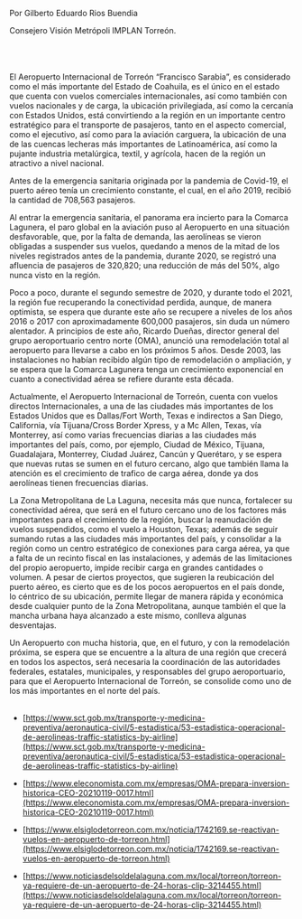 
Por Gilberto Eduardo Rios Buendia

Consejero Visión Metrópoli IMPLAN Torreón.
</br></br></br></br>


El Aeropuerto Internacional de Torreón “Francisco Sarabia”, es considerado como el más importante del Estado de Coahuila, es el único en el estado que cuenta con vuelos comerciales internacionales, así como también con vuelos nacionales y de carga, la ubicación privilegiada, así como la cercanía con Estados Unidos, está convirtiendo a la región en un importante centro estratégico para el transporte de pasajeros, tanto en el aspecto comercial, como el ejecutivo, así como para la aviación carguera, la ubicación de una de las cuencas lecheras más importantes de Latinoamérica, así como la pujante industria metalúrgica, textil, y agrícola, hacen de la región un atractivo a nivel nacional.

Antes de la emergencia sanitaria originada por la pandemia de Covid-19, el puerto aéreo tenía un crecimiento constante, el cual, en el año 2019, recibió la cantidad de 708,563 pasajeros.

Al entrar la emergencia sanitaria, el panorama era incierto para la Comarca Lagunera, el paro global en la aviación puso al Aeropuerto en una situación desfavorable, que, por la falta de demanda, las aerolíneas se vieron obligadas a suspender sus vuelos, quedando a menos de la mitad de los niveles registrados antes de la pandemia, durante 2020, se registró una afluencia de pasajeros de 320,820; una reducción de más del 50%, algo nunca visto en la región.

Poco a poco, durante el segundo semestre de 2020, y durante todo el 2021, la región fue recuperando la conectividad perdida, aunque, de manera optimista, se espera que durante este año se recupere a niveles de los años 2016 o 2017 con aproximadamente 600,000 pasajeros, sin duda un número alentador. A principios de este año, Ricardo Dueñas, director general del grupo aeroportuario centro norte (OMA), anunció una remodelación total al aeropuerto para llevarse a cabo en los próximos 5 años. Desde 2003, las instalaciones no habían recibido algún tipo de remodelación o ampliación, y se espera que la Comarca Lagunera tenga un crecimiento exponencial en cuanto a conectividad aérea se refiere durante esta década.

Actualmente, el Aeropuerto Internacional de Torreón, cuenta con vuelos directos Internacionales, a una de las ciudades más importantes de los Estados Unidos que es Dallas/Fort Worth, Texas e indirectos a San Diego, California, vía Tijuana/Cross Border Xpress, y a Mc Allen, Texas, vía Monterrey, así como varias frecuencias diarias a las ciudades más importantes del país, como, por ejemplo, Ciudad de México, Tijuana, Guadalajara, Monterrey, Ciudad Juárez, Cancún y Querétaro, y se espera que nuevas rutas se sumen en el futuro cercano, algo que también llama la atención es el crecimiento de trafico de carga aérea, donde ya dos aerolíneas tienen frecuencias diarias.

La Zona Metropolitana de La Laguna, necesita más que nunca, fortalecer su conectividad aérea, que será en el futuro cercano uno de los factores más importantes para el crecimiento de la región, buscar la reanudación de vuelos suspendidos, como el vuelo a Houston, Texas; además de seguir sumando rutas a las ciudades más importantes del país, y consolidar a la región como un centro estratégico de conexiones para carga aérea, ya que a falta de un recinto fiscal en las instalaciones, y además de las limitaciones del propio aeropuerto, impide recibir carga en grandes cantidades o volumen. A pesar de ciertos proyectos, que sugieren la reubicación del puerto aéreo, es cierto que es de los pocos aeropuertos en el país donde, lo céntrico de su ubicación, permite llegar de manera rápida y económica desde cualquier punto de la Zona Metropolitana, aunque también el que la mancha urbana haya alcanzado a este mismo, conlleva algunas desventajas.

Un Aeropuerto con mucha historia, que, en el futuro, y con la remodelación próxima, se espera que se encuentre a la altura de una región que crecerá en todos los aspectos, será necesaria la coordinación de las autoridades federales, estatales, municipales, y responsables del grupo aeroportuario, para que el Aeropuerto Internacional de Torreón, se consolide como uno de los más importantes en el norte del país.
</br></br>

- [https://www.sct.gob.mx/transporte-y-medicina-preventiva/aeronautica-civil/5-estadistica/53-estadistica-operacional-de-aerolineas-traffic-statistics-by-airline](https://www.sct.gob.mx/transporte-y-medicina-preventiva/aeronautica-civil/5-estadistica/53-estadistica-operacional-de-aerolineas-traffic-statistics-by-airline)

- [https://www.eleconomista.com.mx/empresas/OMA-prepara-inversion-historica-CEO-20210119-0017.html](https://www.eleconomista.com.mx/empresas/OMA-prepara-inversion-historica-CEO-20210119-0017.html)

- [https://www.elsiglodetorreon.com.mx/noticia/1742169.se-reactivan-vuelos-en-aeropuerto-de-torreon.html](https://www.elsiglodetorreon.com.mx/noticia/1742169.se-reactivan-vuelos-en-aeropuerto-de-torreon.html)

- [https://www.noticiasdelsoldelalaguna.com.mx/local/torreon/torreon-ya-requiere-de-un-aeropuerto-de-24-horas-clip-3214455.html](https://www.noticiasdelsoldelalaguna.com.mx/local/torreon/torreon-ya-requiere-de-un-aeropuerto-de-24-horas-clip-3214455.html)

</br></br>
